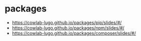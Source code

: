 # packages


* https://cowlab-lugo.github.io/packages/pip/slides/#/
* https://cowlab-lugo.github.io/packages/npm/slides/#/
* https://cowlab-lugo.github.io/packages/composer/slides/#/
